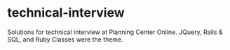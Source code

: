 technical-interview
===================

Solutions for technical interview at Planning Center Online. JQuery, Rails &amp; SQL, and Ruby Classes were the theme.